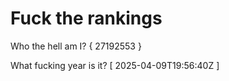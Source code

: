 # Fuck the rankings

Who the hell am I?
{ 27192553 }

What fucking year is it?
[ 2025-04-09T19:56:40Z ]
